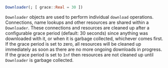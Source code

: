 ```julia
Downloader(; [ grace::Real = 30 ])
```

`Downloader` objects are used to perform individual `download` operations. Connections, name lookups and other resources are shared within a `Downloader`. These connections and resources are cleaned up after a configurable grace period (default: 30 seconds) since anything was downloaded with it, or when it is garbage collected, whichever comes first. If the grace period is set to zero, all resources will be cleaned up immediately as soon as there are no more ongoing downloads in progress. If the grace period is set to `Inf` then resources are not cleaned up until `Downloader` is garbage collected.
